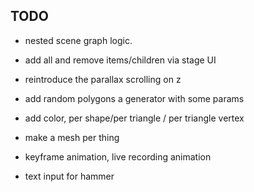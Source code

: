 TODO
-------
- nested scene graph logic.
- add all and remove items/children via stage UI


- reintroduce the parallax scrolling on z
- add random polygons a generator with some params
- add color,  per shape/per triangle / per triangle vertex
- make a mesh per thing
- keyframe animation, live recording animation
- text input for hammer
